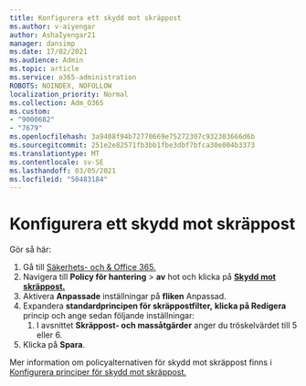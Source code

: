 ```yaml
---
title: Konfigurera ett skydd mot skräppost
ms.author: v-aiyengar
author: AshaIyengar21
manager: dansimp
ms.date: 17/02/2021
ms.audience: Admin
ms.topic: article
ms.service: o365-administration
ROBOTS: NOINDEX, NOFOLLOW
localization_priority: Normal
ms.collection: Adm_O365
ms.custom:
- "9000682"
- "7679"
ms.openlocfilehash: 3a9408f94b72770669e75272307c932303666d6b
ms.sourcegitcommit: 251e2e82571fb3bb1fbe3dbf7bfca30e004b3373
ms.translationtype: MT
ms.contentlocale: sv-SE
ms.lasthandoff: 03/05/2021
ms.locfileid: "50483184"
---
```

# <a name="set-up-an-anti-spam-protection"></a>Konfigurera ett skydd mot skräppost

Gör så här:

1. Gå till [Säkerhets- och & Office 365.](https://go.microsoft.com/fwlink/p/?linkid=2077143)
1. Navigera till **Policy för hantering**  >  **av** hot och klicka på **[Skydd mot skräppost.](https://go.microsoft.com/fwlink/p/?linkid=2077143)**
1. Aktivera **Anpassade** inställningar på **fliken** Anpassad.
1. Expandera **standardprincipen för skräppostfilter,** **klicka på Redigera** princip och ange sedan följande inställningar:
    1. I avsnittet **Skräppost- och massåtgärder** anger du tröskelvärdet till 5 eller 6.
1. Klicka på **Spara**.

Mer information om policyalternativen för skydd mot skräppost finns i [Konfigurera principer för skydd mot skräppost.](https://go.microsoft.com/fwlink/?linkid=2092051)
